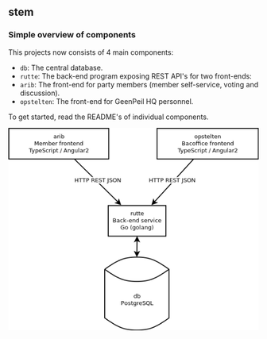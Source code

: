 ## stem

### Simple overview of components

This projects now consists of 4 main components:
 - `db`: The central database.
 - `rutte`: The back-end program exposing REST API's for two front-ends:
 - `arib`: The front-end for party members (member self-service, voting and discussion).
 - `opstelten`: The front-end for GeenPeil HQ personnel.

To get started, read the README's of individual components.

![Simple overview of components](docs/overview.png)
